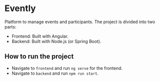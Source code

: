 # Evently
Platform to manage events and participants. The project is divided into two parts:
- Frontend: Built with Angular.
- Backend: Built with Node.js (or Spring Boot).

## How to run the project
- Navigate to `frontend` and run `ng serve` for the frontend.
- Navigate to `backend` and run `npm run start`.

